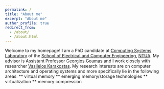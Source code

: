 ```yaml
---
permalink: /
title: "About me"
excerpt: "About me"
author_profile: true
redirect_from: 
  - /about/
  - /about.html
---
```



Welcome to my homepage! I am a PhD candidate at [Computing Systems Laboratory](www.cslab.ece.ntua.gr) of the [School of Electrical and Computer Engineering](www.ece.ntua.gr), [NTUA](www.ntua.gr).  My advisor is Assistant Professor [Georgios Goumas](http://www.cslab.ntua.gr/~goumas/) and I work closely with researcher [Vasileios Karakostas](http://www.cslab.ece.ntua.gr/~vkarakos/). My research interests are on computer architecture and operating systems and more specifically lie in the following areas:
** virtual memory
** emerging memory/storage technologies
** virtualization
** memory compression
